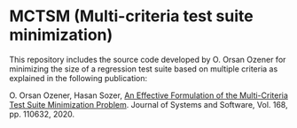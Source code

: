 # MCTSM (Multi-criteria test suite minimization)

This repository includes the source code developed by O. Orsan Ozener for minimizing the size of a regression test suite based on multiple criteria as explained in the following publication:

O. Orsan Ozener, Hasan Sozer, 
[An Effective Formulation of the Multi-Criteria Test Suite Minimization Problem](https://doi.org/10.1016/j.jss.2020.110632).
Journal of Systems and Software, Vol. 168, pp. 110632, 2020.
